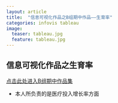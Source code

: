 ```yaml
---
layout: article
title:  "信息可视化作品之B组期中作品——生育率"
categories: infovis tableau 
image:
  teaser: tableau.jpg
  feature: tableau.jpg
---
```



## 信息可视化作品之生育率

[点击此处进入B组期中作品集](https://jamieyin.github.io/infovis/Thebirthrate/index.html)

- 本人所负责的是医疗投入增长率方面
